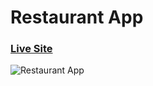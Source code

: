 # Restaurant App

### [Live Site](https://viachp.github.io/React---Restaurant-App/)

![Restaurant App](../gericht/src/assets/Restaurant__App.jpg)
